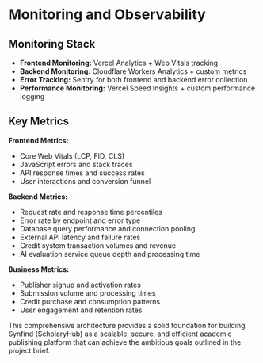 # Monitoring and Observability

## Monitoring Stack

- **Frontend Monitoring:** Vercel Analytics + Web Vitals tracking
- **Backend Monitoring:** Cloudflare Workers Analytics + custom metrics
- **Error Tracking:** Sentry for both frontend and backend error collection
- **Performance Monitoring:** Vercel Speed Insights + custom performance logging

## Key Metrics

**Frontend Metrics:**
- Core Web Vitals (LCP, FID, CLS)
- JavaScript errors and stack traces
- API response times and success rates
- User interactions and conversion funnel

**Backend Metrics:**
- Request rate and response time percentiles
- Error rate by endpoint and error type
- Database query performance and connection pooling
- External API latency and failure rates
- Credit system transaction volumes and revenue
- AI evaluation service queue depth and processing time

**Business Metrics:**
- Publisher signup and activation rates
- Submission volume and processing times
- Credit purchase and consumption patterns
- User engagement and retention rates

This comprehensive architecture provides a solid foundation for building Synfind (ScholaryHub) as a scalable, secure, and efficient academic publishing platform that can achieve the ambitious goals outlined in the project brief.